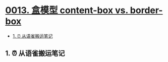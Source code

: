 # [0013. 盒模型 content-box vs. border-box](https://github.com/Tdahuyou/html-css/tree/main/0013.%20%E7%9B%92%E6%A8%A1%E5%9E%8B%20content-box%20vs.%20border-box)

<!-- region:toc -->
- [1. ⏰ 从语雀搬运笔记](#1--从语雀搬运笔记)
<!-- endregion:toc -->

## 1. ⏰ 从语雀搬运笔记


